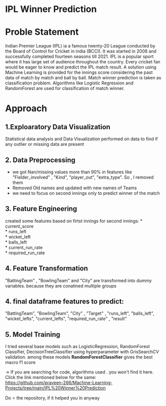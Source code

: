 
# IPL Winner Prediction      

# Proble Statement 
Indian Premier League (IPL) ia a famous twenty-20 League conducted by the Board of Control for Cricket in india (BCCI). It was started in 2008 and successfully completed fourteen seasons till 2021. IPL is a popular sport where it has large set of audience throughout the country. Every cricket fan would be eager to know and predict the IPL match result. A solution using Machine Learning is provided for the innings score considering the past data of match by match and ball by ball. Match winner prediction is taken as classification problem. Algorithms like Logistic Regression and RandomForest are used for classification of match winner.      

# Approach 

## 1.Exploaratory Data Visualization          
Statistical data analysis and Data Visualization performed on data to find if any outlier or missing data are present          

## 2. Data Preprocessing       
* we got Nan/missing values more than 90% in features like "Fielder_involved" , "Kind", "player_out", "extra_type". So , I removed them      
* Removed Old names and updated with new names of Teams      
* we need to focus on second innings only to predict winner of the match

## 3. Feature Engineering       
created some features based on firtst innings for second innings:
      * current_score                 
      * runs_left                     
      * wicket_left              
      * balls_left        
      * current_run_rate                  
      * required_run_rate         

## 4. Feature Transformation       
"BattingTeam" , "BowlingTeam" and "City" are transformed into dummy variables. because they are conatined multiple groups 
      
## 4. final dataframe features to predict:       
"BattingTeam", "BowlingTeam", "City" , "Target" , "runs_left", "balls_left", "wicket_lefts", "current_lefts", "required_run_rate" , "result"         

## 5. Model Training          
I tried several base models such as LogisticRegression, RandomForest Classifier, DecisionTreeClassifier using hyperparameter with GrisSearchCV validation. among these models **RandomForestClassifier** gives the best macro f1 score           

→ If you are searching for code, algorithms used . you won't find it here. Click the link mentioned below for the same:             
https://github.com/praveen-266/Machine-Learning-Projects/tree/main/IPL%20Winner%20Prediction

Do ⭐ the repository, if it helped you in anyway
